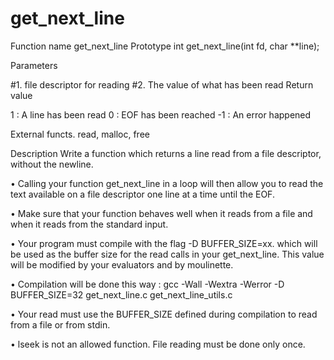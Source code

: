 # get_next_line

Function name get_next_line
Prototype int get_next_line(int fd, char **line);

Parameters

#1. file descriptor for reading
#2. The value of what has been read
Return value

1 : A line has been read
0 : EOF has been reached
-1 : An error happened

External functs. read, malloc, free

Description Write a function which returns a line read from a file descriptor, without the newline.

• Calling your function get_next_line in a loop will then allow you to read the text available on a file descriptor one line at a time until the EOF.

• Make sure that your function behaves well when it reads from a file and when it reads from the standard input.

• Your program must compile with the flag -D BUFFER_SIZE=xx. which will be used as the buffer size for the read calls in your get_next_line. This value will be
modified by your evaluators and by moulinette.

• Compilation will be done this way : gcc -Wall -Wextra -Werror -D BUFFER_SIZE=32 get_next_line.c get_next_line_utils.c

• Your read must use the BUFFER_SIZE defined during compilation to read from a file or from stdin.

• lseek is not an allowed function. File reading must be done only once.
